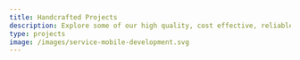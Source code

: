 ```yaml
---
title: Handcrafted Projects
description: Explore some of our high quality, cost effective, reliable and easy-to-use applications that we built for our clients to solve their complex business problems.
type: projects
image: /images/service-mobile-development.svg
---
```

